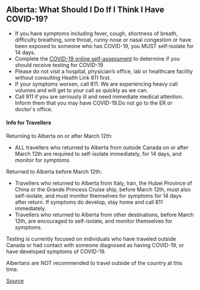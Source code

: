 ## Alberta: What Should I Do If I Think I Have COVID-19?

- If you have symptoms including fever, cough, shortness of breath, difficulty breathing, sore throat, runny nose or nasal congestion or have been exposed to someone who has COVID-19, you MUST self-isolate for 14 days.
- Complete the [COVID-19 online self-assessment](https://myhealth.alberta.ca/Journey/COVID-19/Pages/COVID-Self-Assessment.aspx) to determine if you should receive testing for COVID-19
- Please do not visit a hospital, physician’s office, lab or healthcare facility without consulting Health Link 811 first.
- If your symptoms worsen, call 811. We are experiencing heavy call volumes and will get to your call as quickly as we can.
- Call 911 if you are seriously ill and need immediate medical attention. Inform them that you may have COVID-19.Do not go to the ER or doctor's office.

#### Info for Travellers

Returning to Alberta on or after March 12th:

- ALL travellers who returned to Alberta from outside Canada on or after March 12th are required to self-isolate immediately, for 14 days, and monitor for symptoms.

Returned to Alberta before March 12th:

- Travellers who returned to Alberta from Italy, Iran, the Hubei Province of China or the Grande Princess Cruise ship, before March 12th, must also self-isolate, and must monitor themselves for symptoms for 14 days after return. If symptoms do develop, stay home and call 811 immediately.
- Travellers who returned to Alberta from other destinations, before March 12th, are encouraged to self-isolate, and monitor themselves for symptoms.

Testing is currently focused on individuals who have traveled outside Canada or had contact with someone diagnosed as having COVID-19, or have developed symptoms of COVID-19.

Albertans are NOT recommended to travel outside of the country at this time.

[Source](https://www.albertahealthservices.ca/topics/Page16997.aspx)
